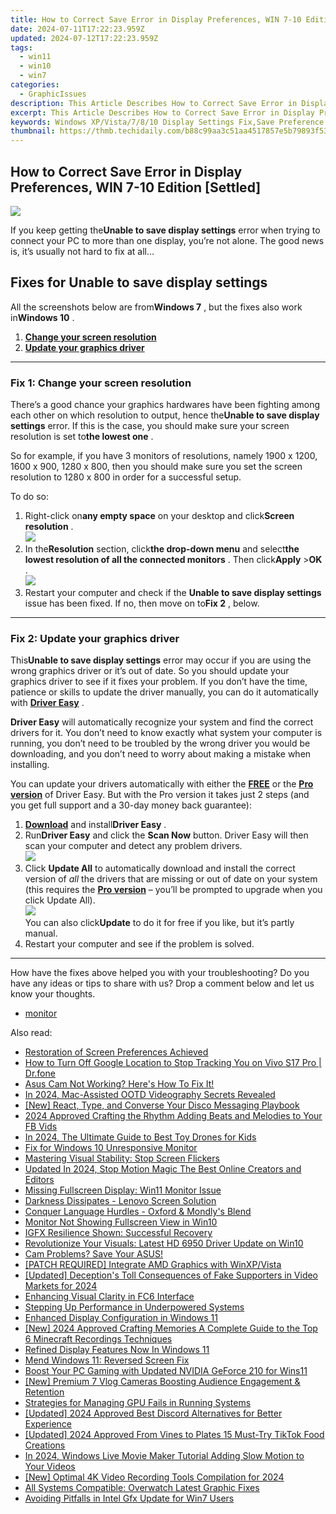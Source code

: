 ```yaml
---
title: How to Correct Save Error in Display Preferences, WIN 7-10 Edition [Settled]
date: 2024-07-11T17:22:23.959Z
updated: 2024-07-12T17:22:23.959Z
tags:
  - win11
  - win10
  - win7
categories:
  - GraphicIssues
description: This Article Describes How to Correct Save Error in Display Preferences, WIN 7-10 Edition [Settled]
excerpt: This Article Describes How to Correct Save Error in Display Preferences, WIN 7-10 Edition [Settled]
keywords: Windows XP/Vista/7/8/10 Display Settings Fix,Save Preference Error Resolution for Windows Systems,Correcting Save Errors in WIN 7,Display Preferences Issues Solution for Microsoft OS,Fixing Common Save Problems on Windows PCs (WIN 7-10 Edition),How to Resolve Display Settings Saving Errors on WIN XP/Vista/7/8/10,Troubleshooting and Fixing Save Error in Display Preferences (Windows 7-10)
thumbnail: https://thmb.techidaily.com/b88c99aa3c51aa4517857e5b79893f53f6ca04daaffc99f79faac8fc9b5eb352.jpg
---
```


## How to Correct Save Error in Display Preferences, WIN 7-10 Edition [Settled]

![](https://images.drivereasy.com/wp-content/uploads/2018/10/img_5bd02e58a9310.jpg)

 If you keep getting the**Unable to save display settings** error when trying to connect your PC to more than one display, you’re not alone. The good news is, it’s usually not hard to fix at all…

## Fixes for Unable to save display settings

 All the screenshots below are from**Windows 7** , but the fixes also work in**Windows 10** .

1. [**Change your screen resolution**](#F1)
2. [**Update your graphics driver**](#F2)

---

### Fix 1: Change your screen resolution

 There’s a good chance your graphics hardwares have been fighting among each other on which resolution to output, hence the**Unable to save display settings** error. If this is the case, you should make sure your screen resolution is set to**the lowest one** .

 So for example, if you have 3 monitors of resolutions, namely 1900 x 1200, 1600 x 900, 1280 x 800, then you should make sure you set the screen resolution to 1280 x 800 in order for a successful setup.

To do so:

1. Right-click on**any empty space** on your desktop and click**Screen resolution** .  
![](https://images.drivereasy.com/wp-content/uploads/2018/10/img_5bd0327f8f399.jpg)
2. In the**Resolution** section, click**the drop-down menu** and select**the lowest resolution of all the connected monitors** . Then click**Apply** \>**OK** .  
![](https://images.drivereasy.com/wp-content/uploads/2018/10/img_5bd0337e4c82a.jpg)
3. Restart your computer and check if the **Unable to save display settings** issue has been fixed. If no, then move on to**Fix 2** , below.

---

### Fix 2: Update your graphics driver

 This**Unable to save display settings** error may occur if you are using the wrong  graphics  driver or it’s out of date. So you should update your graphics driver  to see if it fixes your problem. If you don’t have the time, patience or skills to update the driver manually, you can do it automatically with **[Driver Easy](https://tools.techidaily.com/drivereasy/download/)** .

**Driver Easy** will automatically recognize your system and find the correct drivers for it. You don’t need to know exactly what system your computer is running, you don’t need to be troubled by the wrong driver you would be downloading, and you don’t need to worry about making a mistake when installing.

 You can update your drivers automatically with either the **[FREE](https://tools.techidaily.com/drivereasy/download/)**  or the **[Pro version](https://tools.techidaily.com/drivereasy/download/)**  of Driver Easy. But with the Pro version it takes just 2 steps (and you get full support and a 30-day money back guarantee):

1. [**Download**](https://tools.techidaily.com/drivereasy/download/) and install**Driver Easy** .
2. Run**Driver Easy** and click the **Scan Now** button. Driver Easy will then scan your computer and detect any problem drivers.  
![](https://images.drivereasy.com/wp-content/uploads/2018/10/img_5bd037a514d66.jpg)
3. Click **Update All** to automatically download and install the correct version of _all_ the drivers that are missing or out of date on your system (this requires the **[Pro version](https://tools.techidaily.com/drivereasy/download/)**  – you’ll be prompted to upgrade when you click Update All).  
![](https://images.drivereasy.com/wp-content/uploads/2018/10/img_5bd037b383fd5.jpg)  
 You can also click**Update** to do it for free if you like, but it’s partly manual.
4. Restart your computer and see if the problem is solved.

---

 How have the fixes above helped you with your troubleshooting? Do you have any ideas or tips to share with us? Drop a comment below and let us know your thoughts.

* [monitor](https://tools.techidaily.com/drivereasy/download/)

<ins class="adsbygoogle"
     style="display:block"
     data-ad-format="autorelaxed"
     data-ad-client="ca-pub-7571918770474297"
     data-ad-slot="1223367746"></ins>



<ins class="adsbygoogle"
     style="display:block"
     data-ad-client="ca-pub-7571918770474297"
     data-ad-slot="8358498916"
     data-ad-format="auto"
     data-full-width-responsive="true"></ins>



<span class="atpl-alsoreadstyle">Also read:</span>
<div><ul>
<li><a href="https://graphic-issues.techidaily.com/restoration-of-screen-preferences-achieved/"><u>Restoration of Screen Preferences Achieved</u></a></li>
<li><a href="https://android-location-track.techidaily.com/how-to-turn-off-google-location-to-stop-tracking-you-on-vivo-s17-pro-drfone-by-drfone-virtual-android/"><u>How to Turn Off Google Location to Stop Tracking You on Vivo S17 Pro | Dr.fone</u></a></li>
<li><a href="https://graphic-issues.techidaily.com/1719817661009-asus-cam-not-working-heres-how-to-fix-it/"><u>Asus Cam Not Working? Here's How To Fix It!</u></a></li>
<li><a href="https://tiktok-clips.techidaily.com/in-2024-mac-assisted-ootd-videography-secrets-revealed/"><u>In 2024, Mac-Assisted OOTD Videography Secrets Revealed</u></a></li>
<li><a href="https://discord-videos.techidaily.com/new-react-type-and-converse-your-disco-messaging-playbook/"><u>[New] React, Type, and Converse  Your Disco Messaging Playbook</u></a></li>
<li><a href="https://facebook-video-content.techidaily.com/2024-approved-crafting-the-rhythm-adding-beats-and-melodies-to-your-fb-vids/"><u>2024 Approved  Crafting the Rhythm  Adding Beats and Melodies to Your FB Vids</u></a></li>
<li><a href="https://some-skills.techidaily.com/in-2024-the-ultimate-guide-to-best-toy-drones-for-kids/"><u>In 2024, The Ultimate Guide to Best Toy Drones for Kids</u></a></li>
<li><a href="https://graphic-issues.techidaily.com/fix-for-windows-10-unresponsive-monitor/"><u>Fix for Windows 10 Unresponsive Monitor</u></a></li>
<li><a href="https://graphic-issues.techidaily.com/mastering-visual-stability-stop-screen-flickers/"><u>Mastering Visual Stability: Stop Screen Flickers</u></a></li>
<li><a href="https://ai-video-apps.techidaily.com/updated-in-2024-stop-motion-magic-the-best-online-creators-and-editors/"><u>Updated In 2024, Stop Motion Magic The Best Online Creators and Editors</u></a></li>
<li><a href="https://graphic-issues.techidaily.com/missing-fullscreen-display-win11-monitor-issue/"><u>Missing Fullscreen Display: Win11 Monitor Issue</u></a></li>
<li><a href="https://graphic-issues.techidaily.com/darkness-dissipates-lenovo-screen-solution/"><u>Darkness Dissipates - Lenovo Screen Solution</u></a></li>
<li><a href="https://mondly-stories.techidaily.com/conquer-language-hurdles-oxford-and-mondlys-blend/"><u>Conquer Language Hurdles - Oxford & Mondly's Blend</u></a></li>
<li><a href="https://graphic-issues.techidaily.com/monitor-not-showing-fullscreen-view-in-win10/"><u>Monitor Not Showing Fullscreen View in Win10</u></a></li>
<li><a href="https://graphic-issues.techidaily.com/igfx-resilience-shown-successful-recovery/"><u>IGFX Resilience Shown: Successful Recovery</u></a></li>
<li><a href="https://graphic-issues.techidaily.com/revolutionize-your-visuals-latest-hd-6950-driver-update-on-win10/"><u>Revolutionize Your Visuals: Latest HD 6950 Driver Update on Win10</u></a></li>
<li><a href="https://graphic-issues.techidaily.com/cam-problems-save-your-asus/"><u>Cam Problems? Save Your ASUS!</u></a></li>
<li><a href="https://graphic-issues.techidaily.com/patch-required-integrate-amd-graphics-with-winxpvista/"><u>[PATCH REQUIRED] Integrate AMD Graphics with WinXP/Vista</u></a></li>
<li><a href="https://facebook-video-share.techidaily.com/updated-deceptions-toll-consequences-of-fake-supporters-in-video-markets-for-2024/"><u>[Updated] Deception's Toll  Consequences of Fake Supporters in Video Markets for 2024</u></a></li>
<li><a href="https://graphic-issues.techidaily.com/enhancing-visual-clarity-in-fc6-interface/"><u>Enhancing Visual Clarity in FC6 Interface</u></a></li>
<li><a href="https://graphic-issues.techidaily.com/stepping-up-performance-in-underpowered-systems/"><u>Stepping Up Performance in Underpowered Systems</u></a></li>
<li><a href="https://graphic-issues.techidaily.com/enhanced-display-configuration-in-windows-11/"><u>Enhanced Display Configuration in Windows 11</u></a></li>
<li><a href="https://screen-activity-recording.techidaily.com/new-2024-approved-crafting-memories-a-complete-guide-to-the-top-6-minecraft-recordings-techniques/"><u>[New] 2024 Approved  Crafting Memories  A Complete Guide to the Top 6 Minecraft Recordings Techniques</u></a></li>
<li><a href="https://graphic-issues.techidaily.com/refined-display-features-now-in-windows-11/"><u>Refined Display Features Now In Windows 11</u></a></li>
<li><a href="https://graphic-issues.techidaily.com/mend-windows-11-reversed-screen-fix/"><u>Mend Windows 11: Reversed Screen Fix</u></a></li>
<li><a href="https://graphic-issues.techidaily.com/boost-your-pc-gaming-with-updated-nvidia-geforce-210-for-wins11/"><u>Boost Your PC Gaming with Updated NVIDIA GeForce 210 for Wins11</u></a></li>
<li><a href="https://youtube-help.techidaily.com/new-premium-7-vlog-cameras-boosting-audience-engagement-and-retention/"><u>[New] Premium 7 Vlog Cameras Boosting Audience Engagement & Retention</u></a></li>
<li><a href="https://graphic-issues.techidaily.com/strategies-for-managing-gpu-fails-in-running-systems/"><u>Strategies for Managing GPU Fails in Running Systems</u></a></li>
<li><a href="https://discord-videos.techidaily.com/updated-2024-approved-best-discord-alternatives-for-better-experience/"><u>[Updated] 2024 Approved  Best Discord Alternatives for Better Experience</u></a></li>
<li><a href="https://tiktok-video-files.techidaily.com/updated-2024-approved-from-vines-to-plates-15-must-try-tiktok-food-creations/"><u>[Updated] 2024 Approved  From Vines to Plates  15 Must-Try TikTok Food Creations</u></a></li>
<li><a href="https://video-content-creator.techidaily.com/in-2024-windows-live-movie-maker-tutorial-adding-slow-motion-to-your-videos/"><u>In 2024, Windows Live Movie Maker Tutorial Adding Slow Motion to Your Videos</u></a></li>
<li><a href="https://video-screen-grab.techidaily.com/new-optimal-4k-video-recording-tools-compilation-for-2024/"><u>[New] Optimal 4K Video Recording Tools Compilation for 2024</u></a></li>
<li><a href="https://graphic-issues.techidaily.com/all-systems-compatible-overwatch-latest-graphic-fixes/"><u>All Systems Compatible: Overwatch Latest Graphic Fixes</u></a></li>
<li><a href="https://graphic-issues.techidaily.com/avoiding-pitfalls-in-intel-gfx-update-for-win7-users/"><u>Avoiding Pitfalls in Intel Gfx Update for Win7 Users</u></a></li>
</ul></div>
